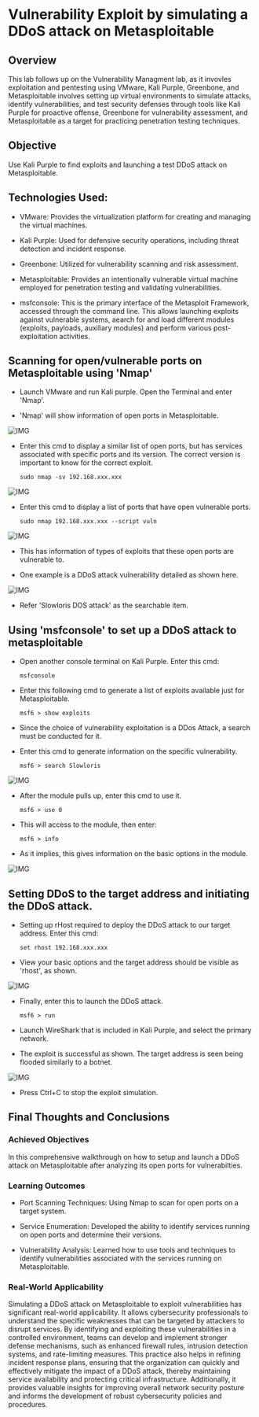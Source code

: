 # Vulnerability Exploit by simulating a DDoS attack on Metasploitable

## Overview

This lab follows up on the Vulnerability Managment lab, as it invovles exploitation and pentesting using VMware, Kali Purple, Greenbone, and Metasploitable involves setting up virtual environments to simulate attacks, identify vulnerabilities, and test security defenses through tools like Kali Purple for proactive offense, Greenbone for vulnerability assessment, and Metasploitable as a target for practicing penetration testing techniques.

## Objective

Use Kali Purple to find exploits and launching a test DDoS attack on Metasploitable.

## Technologies Used:

- VMware: Provides the virtualization platform for creating and managing the virtual machines.

- Kali Purple: Used for defensive security operations, including threat detection and incident response.

- Greenbone: Utilized for vulnerability scanning and risk assessment.

- Metasploitable: Provides an intentionally vulnerable virtual machine employed for penetration testing and validating vulnerabilities.

- msfconsole: This is the primary interface of the Metasploit Framework, accessed through the command line. This allows launching exploits against vulnerable systems, aearch for and load different modules (exploits, payloads, auxiliary modules) and perform various post-exploitation activities.

## Scanning for open/vulnerable ports on Metasploitable using 'Nmap'

- Launch VMware and run Kali purple. Open the Terminal and enter 'Nmap'.

- 'Nmap' will show information of open ports in Metasploitable.

![IMG](https://i.imgur.com/j1JtbMF.png)

- Enter this cmd to display a similar list of open ports, but has services associated with specific ports and its version. The correct version is important to know for the correct exploit.

      sudo nmap -sv 192.168.xxx.xxx
  
![IMG](https://i.imgur.com/ZqkxTWR.png)
  
- Enter this cmd to display a list of ports that have open vulnerable ports.

      sudo nmap 192.168.xxx.xxx --script vuln

![IMG](https://i.imgur.com/k7qam5s.png)
  
- This has information of types of exploits that these open ports are vulnerable to.

- One example is a DDoS attack vulnerability detailed as shown here.

![IMG](https://i.imgur.com/pZs0sbi.png)

- Refer 'Slowloris DOS attack' as the searchable item.
  
## Using 'msfconsole' to set up a DDoS attack to metasploitable

- Open another console terminal on Kali Purple. Enter this cmd:

      msfconsole

- Enter this following cmd to generate a list of exploits available just for Metasploitable.

      msf6 > show exploits
  
- Since the choice of vulnerability exploitation is a DDos Attack, a search must be conducted for it. 

- Enter this cmd to generate information on the specific vulnerability. 

      msf6 > search Slowloris

![IMG](https://i.imgur.com/80gFxsS.png)

- After the module pulls up, enter this cmd to use it.

      msf6 > use 0

- This will access to the module, then enter:

      msf6 > info

- As it implies, this gives information on the basic options in the module.

![IMG](https://i.imgur.com/jWk9h6D.png)

## Setting DDoS to the target address and initiating the DDoS attack.

- Setting up rHost required to deploy the DDoS attack to our target address. Enter this cmd:

      set rhost 192.168.xxx.xxx

- View your basic options and the target address should be visible as 'rhost', as shown.

![IMG](https://i.imgur.com/jvIHoNA.png)

- Finally, enter this to launch the DDoS attack.

      msf6 > run

- Launch WireShark that is included in Kali Purple, and select the primary network.

- The exploit is successful as shown. The target address is seen being flooded similarly to a botnet.

![IMG](https://i.imgur.com/3pYLBnf.png)

- Press Ctrl+C to stop the exploit simulation.

## Final Thoughts and Conclusions

### Achieved Objectives

In this comprehensive walkthrough on how to setup and launch a DDoS attack on Metasploitable after analyzing its open ports for vulnerabilties.

### Learning Outcomes

- Port Scanning Techniques: Using Nmap to scan for open ports on a target system.

- Service Enumeration: Developed the ability to identify services running on open ports and determine their versions.

- Vulnerability Analysis: Learned how to use tools and techniques to identify vulnerabilities associated with the services running on Metasploitable.

### Real-World Applicability

Simulating a DDoS attack on Metasploitable to exploit vulnerabilities has significant real-world applicability. It allows cybersecurity professionals to understand the specific weaknesses that can be targeted by attackers to disrupt services. By identifying and exploiting these vulnerabilities in a controlled environment, teams can develop and implement stronger defense mechanisms, such as enhanced firewall rules, intrusion detection systems, and rate-limiting measures. This practice also helps in refining incident response plans, ensuring that the organization can quickly and effectively mitigate the impact of a DDoS attack, thereby maintaining service availability and protecting critical infrastructure. Additionally, it provides valuable insights for improving overall network security posture and informs the development of robust cybersecurity policies and procedures.
  
